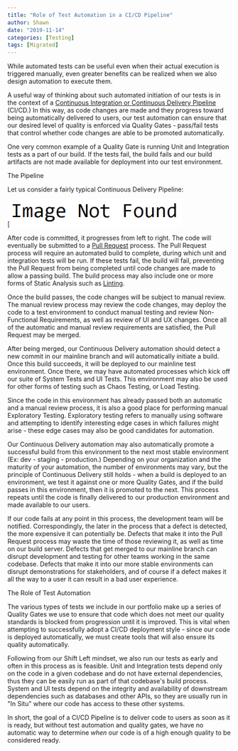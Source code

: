 ```yaml
---
title: "Role of Test Automation in a CI/CD Pipeline"
author: Shawn
date: "2019-11-14"
categories: [Testing]
tags: [Migrated]
---
```


While automated tests can be useful even when their actual execution is triggered manually, even greater benefits can be realized when we also design automation to execute them.

A useful way of thinking about such automated initiation of our tests is in the context of a [Continuous Integration or Continuous Delivery Pipeline](https://smartbear.com/learn/automated-testing/the-continuous-development-pipeline/) (CI/CD.) In this way, as code changes are made and they progress toward being automatically delivered to users, our test automation can ensure that our desired level of quality is enforced via Quality Gates - pass/fail tests that control whether code changes are able to be promoted automatically.

One very common example of a Quality Gate is running Unit and Integration tests as a part of our build. If the tests fail, the build fails and our build artifacts are not made available for deployment into our test environment.

The Pipeline

Let us consider a fairly typical Continuous Delivery Pipeline:

[![Click to Enlarge](/assets/img/posts/image-not-found.png)

After code is committed, it progresses from left to right. The code will eventually be submitted to a [Pull Request](https://en.wikipedia.org/wiki/Distributed_version_control#Pull_requests) process. The Pull Request process will require an automated build to complete, during which unit and integration tests will be run. If these tests fail, the build will fail, preventing the Pull Request from being completed until code changes are made to allow a passing build. The build process may also include one or more forms of Static Analysis such as [Linting](https://en.wikipedia.org/wiki/Lint_(software)).

Once the build passes, the code changes will be subject to manual review. The manual review process may review the code changes, may deploy the code to a test environment to conduct manual testing and review Non-Functional Requirements, as well as review of UI and UX changes. Once all of the automatic and manual review requirements are satisfied, the Pull Request may be merged.

After being merged, our Continuous Delivery automation should detect a new commit in our mainline branch and will automatically initiate a build. Once this build succeeds, it will be deployed to our mainline test environment. Once there, we may have automated processes which kick off our suite of System Tests and UI Tests. This environment may also be used for other forms of testing such as Chaos Testing, or Load Testing.

Since the code in this environment has already passed both an automatic and a manual review process, it is also a good place for performing manual Exploratory Testing. Exploratory testing refers to manually using software and attempting to identify interesting edge cases in which failures might arise - these edge cases may also be good candidates for automation.

Our Continuous Delivery automation may also automatically promote a successful build from this environment to the next most stable environment (Ex: dev - staging - production.) Depending on your organization and the maturity of your automation, the number of environments may vary, but the principle of Continuous Delivery still holds - when a build is deployed to an environment, we test it against one or more Quality Gates, and if the build passes in this environment, then it is promoted to the next. This process repeats until the code is finally delivered to our production environment and made available to our users.

If our code fails at any point in this process, the development team will be notified. Correspondingly, the later in the process that a defect is detected, the more expensive it can potentially be. Defects that make it into the Pull Request process may waste the time of those reviewing it, as well as time on our build server. Defects that get merged to our mainline branch can disrupt development and testing for other teams working in the same codebase. Defects that make it into our more stable environments can disrupt demonstrations for stakeholders, and of course if a defect makes it all the way to a user it can result in a bad user experience.

The Role of Test Automation

The various types of tests we include in our portfolio make up a series of Quality Gates we use to ensure that code which does not meet our quality standards is blocked from progression until it is improved. This is vital when attempting to successfully adopt a CI/CD deployment style - since our code is deployed automatically, we must create tools that will also ensure its quality automatically.

Following from our Shift Left mindset, we also run our tests as early and often in this process as is feasible. Unit and Integration tests depend only on the code in a given codebase and do not have external dependencies, thus they can be easily run as part of that codebase's build process. System and UI tests depend on the integrity and availability of downstream dependencies such as databases and other APIs, so they are usually run in "In Situ" where our code has access to these other systems.

In short, the goal of a CI/CD Pipeline is to deliver code to users as soon as it is ready, but without test automation and quality gates, we have no automatic way to determine _when_ our code is of a high enough quality to be considered ready.
